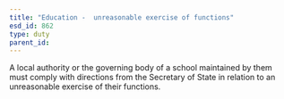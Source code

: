 ```yaml
---
title: "Education -  unreasonable exercise of functions"
esd_id: 862
type: duty
parent_id:  
---
```


A local authority or the governing body of a school maintained by them must comply with directions from the Secretary of State in relation to an unreasonable exercise of their functions.

